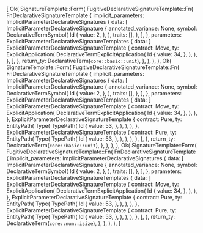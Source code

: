 [
    Ok(
        SignatureTemplate::Form(
            FugitiveDeclarativeSignatureTemplate::Fn(
                FnDeclarativeSignatureTemplate {
                    implicit_parameters: ImplicitParameterDeclarativeSignatures {
                        data: [
                            ImplicitParameterDeclarativeSignature {
                                annotated_variance: None,
                                symbol: DeclarativeTermSymbol(
                                    Id {
                                        value: 2,
                                    },
                                ),
                                traits: [],
                            },
                        ],
                    },
                    parameters: ExplicitParameterDeclarativeSignatureTemplates {
                        data: [
                            ExplicitParameterDeclarativeSignatureTemplate {
                                contract: Move,
                                ty: ExplicitApplication(
                                    DeclarativeTermExplicitApplication(
                                        Id {
                                            value: 34,
                                        },
                                    ),
                                ),
                            },
                        ],
                    },
                    return_ty: DeclarativeTerm(`core::basic::unit`),
                },
            ),
        ),
    ),
    Ok(
        SignatureTemplate::Form(
            FugitiveDeclarativeSignatureTemplate::Fn(
                FnDeclarativeSignatureTemplate {
                    implicit_parameters: ImplicitParameterDeclarativeSignatures {
                        data: [
                            ImplicitParameterDeclarativeSignature {
                                annotated_variance: None,
                                symbol: DeclarativeTermSymbol(
                                    Id {
                                        value: 2,
                                    },
                                ),
                                traits: [],
                            },
                        ],
                    },
                    parameters: ExplicitParameterDeclarativeSignatureTemplates {
                        data: [
                            ExplicitParameterDeclarativeSignatureTemplate {
                                contract: Move,
                                ty: ExplicitApplication(
                                    DeclarativeTermExplicitApplication(
                                        Id {
                                            value: 34,
                                        },
                                    ),
                                ),
                            },
                            ExplicitParameterDeclarativeSignatureTemplate {
                                contract: Pure,
                                ty: EntityPath(
                                    Type(
                                        TypePath(
                                            Id {
                                                value: 53,
                                            },
                                        ),
                                    ),
                                ),
                            },
                            ExplicitParameterDeclarativeSignatureTemplate {
                                contract: Pure,
                                ty: EntityPath(
                                    Type(
                                        TypePath(
                                            Id {
                                                value: 53,
                                            },
                                        ),
                                    ),
                                ),
                            },
                        ],
                    },
                    return_ty: DeclarativeTerm(`core::basic::unit`),
                },
            ),
        ),
    ),
    Ok(
        SignatureTemplate::Form(
            FugitiveDeclarativeSignatureTemplate::Fn(
                FnDeclarativeSignatureTemplate {
                    implicit_parameters: ImplicitParameterDeclarativeSignatures {
                        data: [
                            ImplicitParameterDeclarativeSignature {
                                annotated_variance: None,
                                symbol: DeclarativeTermSymbol(
                                    Id {
                                        value: 2,
                                    },
                                ),
                                traits: [],
                            },
                        ],
                    },
                    parameters: ExplicitParameterDeclarativeSignatureTemplates {
                        data: [
                            ExplicitParameterDeclarativeSignatureTemplate {
                                contract: Move,
                                ty: ExplicitApplication(
                                    DeclarativeTermExplicitApplication(
                                        Id {
                                            value: 34,
                                        },
                                    ),
                                ),
                            },
                            ExplicitParameterDeclarativeSignatureTemplate {
                                contract: Pure,
                                ty: EntityPath(
                                    Type(
                                        TypePath(
                                            Id {
                                                value: 53,
                                            },
                                        ),
                                    ),
                                ),
                            },
                            ExplicitParameterDeclarativeSignatureTemplate {
                                contract: Pure,
                                ty: EntityPath(
                                    Type(
                                        TypePath(
                                            Id {
                                                value: 53,
                                            },
                                        ),
                                    ),
                                ),
                            },
                        ],
                    },
                    return_ty: DeclarativeTerm(`core::num::isize`),
                },
            ),
        ),
    ),
]